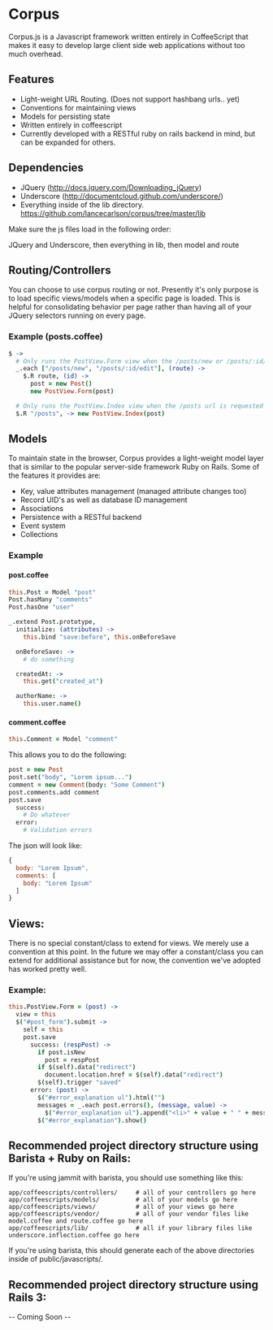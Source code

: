 # Corpus

Corpus.js is a Javascript framework written entirely in CoffeeScript that makes it easy to develop large client side web applications without too much overhead.

## Features

* Light-weight URL Routing. (Does not support hashbang urls.. yet)
* Conventions for maintaining views
* Models for persisting state
* Written entirely in coffeescript
* Currently developed with a RESTful ruby on rails backend in mind, but can be expanded for others.

## Dependencies

* JQuery (http://docs.jquery.com/Downloading_jQuery)
* Underscore (http://documentcloud.github.com/underscore/)
* Everything inside of the lib directory. https://github.com/lancecarlson/corpus/tree/master/lib

Make sure the js files load in the following order:

JQuery and Underscore, then everything in lib, then model and route

## Routing/Controllers

You can choose to use corpus routing or not. Presently it's only purpose is to load specific views/models when a specific page is loaded. This is helpful for consolidating behavior per page rather than having all of your JQuery selectors running on every page. 

### Example (posts.coffee)

```coffeescript
$ -> 
  # Only runs the PostView.Form view when the /posts/new or /posts/:id/edit urls are requested
  _.each ["/posts/new", "/posts/:id/edit"], (route) ->
    $.R route, (id) ->
      post = new Post()
      new PostView.Form(post)

  # Only runs the PostView.Index view when the /posts url is requested
  $.R "/posts", -> new PostView.Index(post)
```

## Models

To maintain state in the browser, Corpus provides a light-weight model layer that is similar to the popular server-side framework Ruby on Rails. Some of the features it provides are:

* Key, value attributes management (managed attribute changes too)
* Record UID's as well as database ID management
* Associations
* Persistence with a RESTful backend
* Event system
* Collections

### Example 

#### post.coffee

```coffeescript
this.Post = Model "post"
Post.hasMany "comments"
Post.hasOne "user"

_.extend Post.prototype,
  initialize: (attributes) ->
    this.bind "save:before", this.onBeforeSave

  onBeforeSave: ->
    # do something

  createdAt: ->
    this.get("created_at")

  authorName: ->
    this.user.name()
```

#### comment.coffee

```coffeescript
this.Comment = Model "comment"
```

This allows you to do the following:

```coffeescript
post = new Post
post.set("body", "Lorem ipsum...")
comment = new Comment(body: "Some Comment")
post.comments.add comment
post.save
  success:
    # Do whatever
  error:
    # Validation errors
```

The json will look like:

```javascript
{ 
  body: "Lorem Ipsum",
  comments: [
    body: "Lorem Ipsum"
  ]
}
```

## Views:

There is no special constant/class to extend for views. We merely use a convention at this point. In the future we may offer a constant/class you can extend for additional assistance but for now, the convention we've adopted has worked pretty well.

### Example:

```coffeescript
this.PostView.Form = (post) ->
  view = this
  $("#post_form").submit ->
    self = this
    post.save
      success: (respPost) ->
        if post.isNew
          post = respPost
        if $(self).data("redirect")
          document.location.href = $(self).data("redirect")
        $(self).trigger "saved"
      error: (post) ->
        $("#error_explanation ul").html("")
        messages = _.each post.errors(), (message, value) ->
          $("#error_explanation ul").append("<li>" + value + " " + message + "</li>");
        $("#error_explanation").show()
```

## Recommended project directory structure using Barista + Ruby on Rails:

If you're using jammit with barista, you should use something like this:

```
app/coffeescripts/controllers/     # all of your controllers go here
app/coffeescripts/models/          # all of your models go here
app/coffeescripts/views/           # all of your views go here
app/coffeescripts/vendor/          # all of your vendor files like model.coffee and route.coffee go here
app/coffeescripts/lib/             # all if your library files like underscore.inflection.coffee go here
```

If you're using barista, this should generate each of the above directories inside of public/javascripts/.

## Recommended project directory structure using Rails 3:

-- Coming Soon --